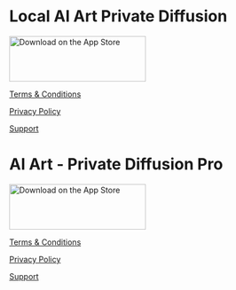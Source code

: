 # Local AI Art Private Diffusion

<a href="https://apps.apple.com/us/app/local-ai-art-private-diffusion/id6529537093?itsct=apps_box_badge&amp;itscg=30200" style="display: inline-block;"><img src="https://tools.applemediaservices.com/api/badges/download-on-the-app-store/black/en-us?size=250x83&amp;releaseDate=1720569600" alt="Download on the App Store" style="width: 246px; height: 82px; vertical-align: middle; object-fit: contain;"></a>

[Terms & Conditions](terms-and-conditions.html)

[Privacy Policy](privacy-policy.html)

[Support](support.html)

# AI Art - Private Diffusion Pro

<a href="https://apps.apple.com/us/app/ai-art-private-diffusion-pro/id6746559813?itscg=30200&itsct=apps_box_badge&mttnsubad=6746559813" style="display: inline-block;"><img src="https://toolbox.marketingtools.apple.com/api/v2/badges/download-on-the-app-store/black/en-us?releaseDate=1748908800" alt="Download on the App Store" style="width: 246px; height: 82px; vertical-align: middle; object-fit: contain;" /></a>

[Terms & Conditions](terms-and-conditions.html)

[Privacy Policy](privacy-policy.html)

[Support](support.html)
